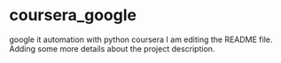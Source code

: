 # coursera_google
google it automation with python coursera
I am editing the README file. Adding some more details about the project description.
